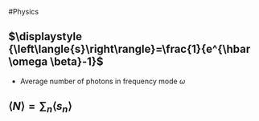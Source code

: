 #Physics 
## $\displaystyle {\left\langle{s}\right\rangle}=\frac{1}{e^{\hbar \omega \beta}-1}$
 * Average number of photons in frequency mode $\displaystyle \omega$
## $\displaystyle {\left\langle{N}\right\rangle}=\sum_{n}{\left\langle{s_{n}}\right\rangle}$